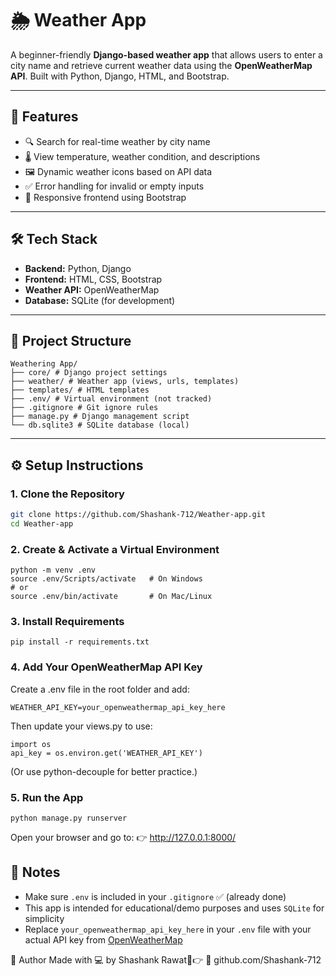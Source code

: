 # 🌦️ Weather App

A beginner-friendly **Django-based weather app** that allows users to enter a city name and retrieve current weather data using the **OpenWeatherMap API**. Built with Python, Django, HTML, and Bootstrap.

---

## 🚀 Features

- 🔍 Search for real-time weather by city name
- 🌡️ View temperature, weather condition, and descriptions
- 🖼️ Dynamic weather icons based on API data
- ✅ Error handling for invalid or empty inputs
- 🎨 Responsive frontend using Bootstrap

---

## 🛠️ Tech Stack

- **Backend:** Python, Django
- **Frontend:** HTML, CSS, Bootstrap
- **Weather API:** OpenWeatherMap
- **Database:** SQLite (for development)

---

## 📁 Project Structure
```
Weathering App/
├── core/ # Django project settings
├── weather/ # Weather app (views, urls, templates)
├── templates/ # HTML templates
├── .env/ # Virtual environment (not tracked)
├── .gitignore # Git ignore rules
├── manage.py # Django management script
└── db.sqlite3 # SQLite database (local)
```


---

## ⚙️ Setup Instructions

### 1. Clone the Repository

```bash
git clone https://github.com/Shashank-712/Weather-app.git
cd Weather-app
```
### 2. Create & Activate a Virtual Environment
```
python -m venv .env
source .env/Scripts/activate   # On Windows
# or
source .env/bin/activate       # On Mac/Linux
```
### 3. Install Requirements
```
pip install -r requirements.txt
```
### 4. Add Your OpenWeatherMap API Key
Create a .env file in the root folder and add:
```
WEATHER_API_KEY=your_openweathermap_api_key_here
```
Then update your views.py to use:
```
import os
api_key = os.environ.get('WEATHER_API_KEY')
```
(Or use python-decouple for better practice.)
### 5. Run the App
```
python manage.py runserver
```
Open your browser and go to:
👉 http://127.0.0.1:8000/

## 📌 Notes

- Make sure `.env` is included in your `.gitignore` ✅ (already done)
- This app is intended for educational/demo purposes and uses `SQLite` for simplicity
- Replace `your_openweathermap_api_key_here` in your `.env` file with your actual API key from [OpenWeatherMap](https://openweathermap.org/)


🙌 Author
Made with 💻 by Shashank Rawat👹👉
🔗 github.com/Shashank-712
